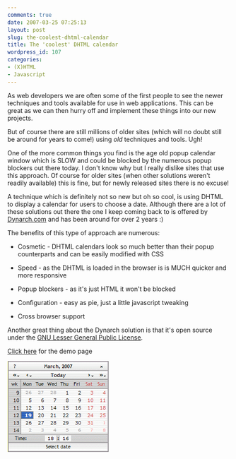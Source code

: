 ```yaml
---
comments: true
date: 2007-03-25 07:25:13
layout: post
slug: the-coolest-dhtml-calendar
title: The 'coolest' DHTML calendar
wordpress_id: 107
categories:
- (X)HTML
- Javascript
---
```


As web developers we are often some of the first people to see the newer techniques and tools available for use in web applications. This can be great as we can then hurry off and implement these things into our new projects.

But of course there are still millions of older sites (which will no doubt still be around for years to come!) using *old* techniques and tools. Ugh!

One of the more common things you find is the age old popup calendar window which is SLOW and could be blocked by the numerous popup blockers out there today. I don't know why but I really dislike sites that use this approach. Of course for older sites (when other solutions weren't readily available) this is fine, but for newly released sites there is no excuse!

A technique which is definitely not so new but oh so cool, is using DHTML to display a calendar for users to choose a date. Although there are a lot of these solutions out there the one I keep coming back to is offered by [Dynarch.com](http://www.dynarch.com/projects/calendar/) and has been around for over 2 years :)

The benefits of this type of approach are numerous:





  * Cosmetic - DHTML calendars look so much better than their popup counterparts and can be easily modified with CSS


  * Speed - as the DHTML is loaded in the browser is is MUCH quicker and more responsive


  * Popup blockers - as it's just HTML it won't be blocked


  * Configuration - easy as pie, just a little javascript tweaking


  * Cross browser support



Another great thing about the Dynarch solution is that it's open source under the [GNU Lesser General Public License](http://www.gnu.org/licenses/lgpl.html).

[Click here](http://www.dynarch.com/demos/jscalendar/) for the demo page

![Dynarch](/images/uploads/2007/03/dynarch.gif)


